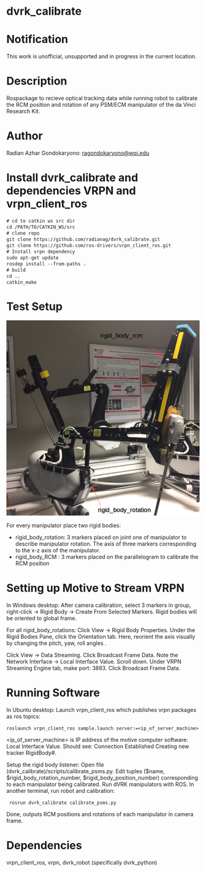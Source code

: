 # dvrk_calibrate

Notification
====================

This work is unofficial, unsupported and in progress in the current location.

Description
====================
Rospackage to recieve optical tracking data while running robot to calibrate the RCM position and rotation of any PSM/ECM manipulator of the da Vinci Research Kit. 

# Author
Radian Azhar Gondokaryono: ragondokaryono@wpi.edu

# Install dvrk_calibrate and dependencies VRPN and vrpn_client_ros
```
# cd to catkin ws src dir
cd /PATH/TO/CATKIN_WS/src
# clone repo
git clone https://github.com/radianag/dvrk_calibrate.git
git clone https://github.com/ros-drivers/vrpn_client_ros.git
# Install vrpn dependency
sudo apt-get update
rosdep install --from-paths .
# build
cd ..
catkin_make
```
# Test Setup
![Image of test setup](https://github.com/radianag/dvrk_calibrate/blob/master/img/rigid_body.png)

For every manipulator place two rigid bodies:
- rigid_body_rotation: 3 markers placed on joint one of manipulator to describe manipulator rotation. The axis of three markers corresponding to the x-z axis of the manipulator.
- rigid_body_RCM     : 3 markers placed on the parallelogram to calibrate the RCM position

# Setting up Motive to Stream VRPN
In Windows desktop:
After camera calibration, select 3 markers in group, right-click -> Rigid Body -> Create From Selected Markers. Rigid bodies will be oriented to global frame. 

For all rigid_body_rotations: Click View -> Rigid Body Properties. Under the Rigid Bodies Pane, click the Orientation tab. Here, reorient the axis visually by changing the pitch, yaw, roll angles . 

Click View -> Data Streaming. Click Broadcast Frame Data. Note the Network Interface -> Local Interface Value. Scroll down. Under VRPN Streaming Engine tab, make port: 3883. Click Broadcast Frame Data.

# Running Software
In Ubuntu desktop:
 Launch vrpn_client_ros which publishes vrpn packages as ros topics:
 ```
 roslaunch vrpn_client_ros sample.launch server:=<ip_of_server_machine>
 ``` 
<ip_of_server_machine> is IP address of the motive computer software: Local Interface Value. Should see: Connection Established
Creating new tracker RigidBody#. 

Setup the rigid body listener:
Open file (dvrk_calibrate)/scripts/calibrate_psms.py. Edit tuples ($name, $rigid_body_rotation_number, $rigid_body_position_number) corresponding to each manipulator being calibrated. Run dVRK manipulators with ROS. In another terminal, run robot and calibration:
```
 rosrun dvrk_calibrate calibrate_psms.py
 ```
 Done, outputs RCM positions and rotations of each manipulator in camera frame. 

# Dependencies
vrpn_client_ros, vrpn, dvrk_robot (specifically dvrk_python)

